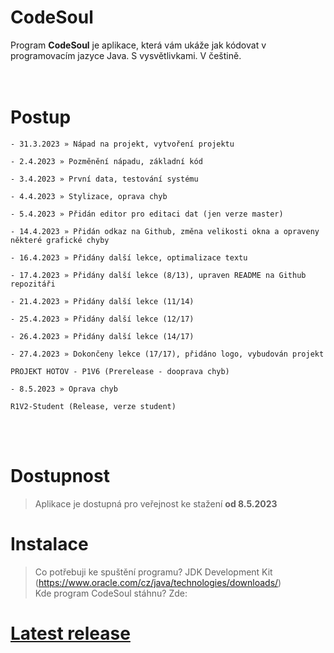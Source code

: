 # CodeSoul
Program **CodeSoul** je aplikace, která vám ukáže jak kódovat v programovacím jazyce Java. S vysvětlivkami. V češtině.<br><br><br>



# Postup
```
- 31.3.2023 » Nápad na projekt, vytvoření projektu

- 2.4.2023 » Pozměnění nápadu, základní kód

- 3.4.2023 » První data, testování systému

- 4.4.2023 » Stylizace, oprava chyb

- 5.4.2023 » Přidán editor pro editaci dat (jen verze master)

- 14.4.2023 » Přidán odkaz na Github, změna velikosti okna a opraveny některé grafické chyby

- 16.4.2023 » Přidány další lekce, optimalizace textu

- 17.4.2023 » Přidány další lekce (8/13), upraven README na Github repozitáři

- 21.4.2023 » Přidány další lekce (11/14)

- 25.4.2023 » Přidány další lekce (12/17)

- 26.4.2023 » Přidány další lekce (14/17)

- 27.4.2023 » Dokončeny lekce (17/17), přidáno logo, vybudován projekt

PROJEKT HOTOV - P1V6 (Prerelease - dooprava chyb)

- 8.5.2023 » Oprava chyb

R1V2-Student (Release, verze student)
```

<br><br>
# Dostupnost
> Aplikace je dostupná pro veřejnost ke stažení **od 8.5.2023**<br>
# Instalace
> Co potřebuji ke spuštění programu? JDK Development Kit (https://www.oracle.com/cz/java/technologies/downloads/)<br>
> Kde program CodeSoul stáhnu? Zde: 
# [Latest release](https://github.com/Plawro/CodeSoul/releases)

